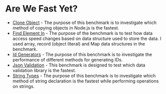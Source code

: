 # Are We Fast Yet?

- [Clone Object](src/benchmarks/clone-object/readme.md) - The purpose of this benchmark is to investigate which method of copying objects in Node.js is the fastest.
- [Find Element In](src/benchmarks/find-element-in/readme.md) - The purpose of the benchmark is to test how data access speed changes based on data structure used to store the data. I used array, record (object literal) and Map data structures in the benchmark.
- [Id Generators](src/benchmarks/id-generators/readme.md) - The purpose of this benchmark is to investigate the performance of different methods for generating IDs.
- [Json Validation](src/benchmarks/json-validation/readme.md) - This benchmark is designed to test which data validation library is the fastest.
- [String Types](src/benchmarks/string-types/readme.md) - The purpose of this benchmark is to investigate which method of string declaration is the fastest while performing operations on strings.
